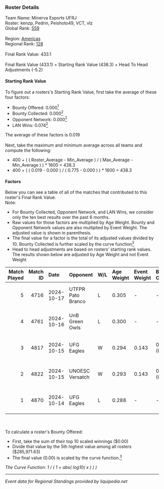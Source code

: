 ### Roster Details<br />
Team Name: Minerva Esports UFRJ<br />
Roster: kenzp, Pedrin, Peishoto49, VCT, vlz<br />
Global Rank: [559](../../standings_global_2025_02_28.md)<br />
<br />
Region: [Americas]( ../../standings_americas_2025_02_28.md)<br />
Regional Rank: [128]( ../../standings_americas_2025_02_28.md)<br />
<br />
Final Rank Value:  433.1<br />
<br />
Final Rank Value (433.1) = Starting Rank Value (438.3) + Head To Head Adjustments (-5.2)<br />

#### Starting Rank Value<br />
To figure out a rosters's Starting Rank Value, first take the average of these four factors:<br />
- Bounty Offered: 0.000[<sup>1</sup>](#table2)
- Bounty Collected: 0.000[<sup>2</sup>](#table1)
- Opponent Network: 0.000[<sup>2</sup>](#table1)
- LAN Wins: 0.074[<sup>2</sup>](#table1)

The average of these factors is 0.019<br />
<br />
Next, take the maximum and minimum average across all teams and compute the following:<br />
- 400 + ( ( Roster_Average - Min_Average ) / ( Max_Average - Min_Average ) ) * 1600 = 438.3
- 400 + ( ( 0.019 - 0.000 ) / ( 0.775 - 0.000 ) ) * 1600 = 438.3


#### Factors<br />
Below you can see a table of all of the matches that contributed to this roster's Final Rank Value.<br />
Note:<br />

- For Bounty Collected, Opponent Network, and LAN Wins, we consider only the ten best results over the past 6 months.
- Raw values for those factors are multiplied by Age Weight. Bounty and Opponent Network values are also multiplied by Event Weight. The adjusted value is shown in parenthesis.
- The final value for a factor is the total of its adjusted values divided by 10. Bounty Collected is further scaled by the curve function[<sup>3</sup>](#curveFunction)
- Head to head adjustments are based on rosters' starting rank values. The results shown below are adjusted by Age Weight and not Event Weight
<span id="table1"></span><br />


| Match Played | Match ID | Date       | Opponent          | W/L | Age Weight | Event Weight | Bounty Collected | Opponent Network | LAN Wins  | H2H Adj. | Roster                              |
| -: | -: | :- | :- | :- | :- | :- | :- | :- | :- | -: | :- |
|            5 |     4716 | 2024-10-17 | UTFPR Pato Branco | L   | 0.305      | -            | -                | -                | -         |    -4.53 | kenzp, Pedrin, Peishoto49, VCT, vlz |
|            4 |     4761 | 2024-10-16 | UnB Green Owls    | L   | 0.300      | -            | -                | -                | -         |    -4.39 | kenzp, Pedrin, Peishoto49, VCT, vlz |
|            3 |     4817 | 2024-10-15 | UFG Eagles        | W   | 0.294      | 0.143        | 0.000 (0.000)    | 0.014 (0.001)    | 1 (0.294) |     4.38 | kenzp, Pedrin, Peishoto49, VCT, vlz |
|            2 |     4822 | 2024-10-15 | UNOESC Versatch   | W   | 0.293      | 0.143        | 0.000 (0.000)    | 0.000 (0.000)    | 1 (0.293) |     4.13 | kenzp, Pedrin, Peishoto49, VCT, vlz |
|            1 |     4870 | 2024-10-14 | UFG Eagles        | L   | 0.288      | -            | -                | -                | -         |    -4.77 | kenzp, Pedrin, Peishoto49, VCT, vlz |

<br />
<span id="table2"></span><br />
To calculate a roster's Bounty Offered:<br />

- First, take the sum of their top 10 scaled winnings ($0.00)
- Divide that value by the 5th highest value among all rosters ($285,971.63)
- The final value (0.00) is scaled by the curve function.[<sup>3</sup>](#curveFunction)

<span id="curveFunction"></span>_The Curve Function: 1 / ( 1 + abs( log10( x ) ) )_<br />

---
_Event data for Regional Standings provided by liquipedia.net_<br />
